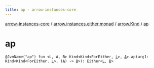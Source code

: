```yaml
---
title: ap - arrow-instances-core
---
```


[arrow-instances-core](../../index.html) / [arrow.instances.either.monad](../index.html) / [arrow.Kind](index.html) / [ap](./ap.html)

# ap

`@JvmName("ap") fun <L, A, B> Kind<Kind<ForEither, `[`L`](ap.html#L)`>, `[`A`](ap.html#A)`>.ap(arg1: Kind<Kind<ForEither, `[`L`](ap.html#L)`>, (`[`A`](ap.html#A)`) -> `[`B`](ap.html#B)`>): Either<`[`L`](ap.html#L)`, `[`B`](ap.html#B)`>`